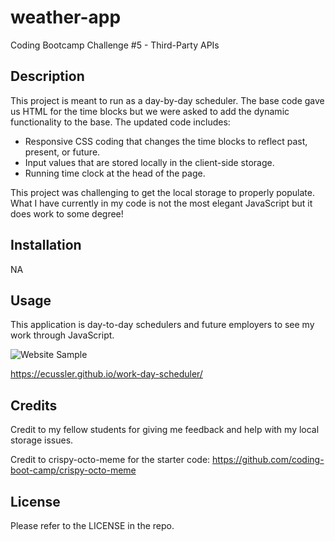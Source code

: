 # weather-app
Coding Bootcamp Challenge #5 - Third-Party APIs

## Description

This project is meant to run as a day-by-day scheduler. The base code gave us HTML for the time blocks but we were asked to add the dynamic functionality to the base. The updated code includes:

- Responsive CSS coding that changes the time blocks to reflect past, present, or future. 
- Input values that are stored locally in the client-side storage. 
- Running time clock at the head of the page. 

This project was challenging to get the local storage to properly populate. What I have currently in my code is not the most elegant JavaScript but it does work to some degree!  


## Installation

NA


## Usage

This application is day-to-day schedulers and future employers to see my work through JavaScript. 

![Website Sample](./Assets/Photos/scheduler_screenshot.png)

https://ecussler.github.io/work-day-scheduler/


## Credits

Credit to my fellow students for giving me feedback and help with my local storage issues. 

Credit to crispy-octo-meme for the starter code: https://github.com/coding-boot-camp/crispy-octo-meme


## License

Please refer to the LICENSE in the repo. 
